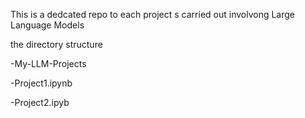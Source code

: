 This is a dedcated repo to each project s carried out involvong Large Language Models

the directory structure

-My-LLM-Projects
  
  -Project1.ipynb
  
  -Project2.ipyb
